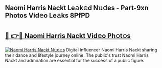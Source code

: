 ## Naomi Harris Nackt Le𝚊k𝚎d N𝚞𝚍es - Part-9xn Photos Vid𝚎o Le𝚊ks 8PfPD

# <h2><a href="http://fb76lup.evod.top/?m=Naomi+Harris+Nackt">🔗 👉🔴 Naomi Harris Nackt Vid𝚎o Ph𝚘t𝚘s</a></h2>

[![Naomi Harris Nackt N𝚞d𝚎s](https://i.imgur.com/8V9OHl7.gif)](http://fb76lup.evod.top/?m=Naomi+Harris+Nackt)
Digital influencer Naomi Harris Nackt sharing their dance and lifestyle journey online. The public's trust Naomi Harris Nackt and admiration are essential for the success of a public figure. 
